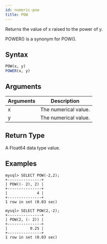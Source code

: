 ```yaml
---
id: numeric-pow
title: POW
---
```


Returns the value of x raised to the power of y.

POWER() is a synonym for POW().

## Syntax

```sql
POW(x, y)
POWER(x, y)
```

## Arguments

| Arguments   | Description |
| ----------- | ----------- |
| x | The numerical value. |
| y | The numerical value. |

## Return Type

A Float64 data type value.


## Examples

```
mysql> SELECT POW(-2,2);
+---------------+
| POW((- 2), 2) |
+---------------+
|             4 |
+---------------+
1 row in set (0.03 sec)

mysql> SELECT POW(2,-2);
+---------------+
| POW(2, (- 2)) |
+---------------+
|          0.25 |
+---------------+
1 row in set (0.03 sec)
```
